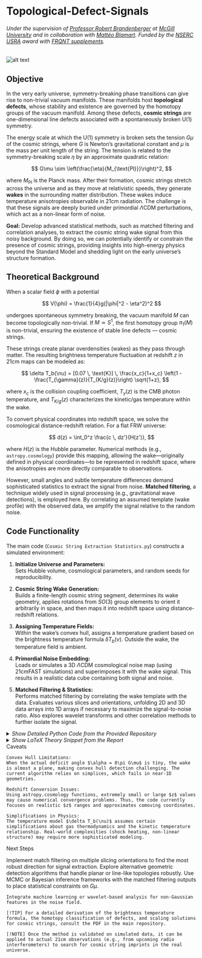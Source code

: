 # Topological-Defect-Signals
###### Under the supervision of [Professor Robert Brandenberger](https://www.physics.mcgill.ca/~rhb/) at [McGill University](https://www.mcgill.ca/) and in collaboration with [Mattéo Blamart](https://inspirehep.net/authors/2077637). Funded by the [NSERC USRA](https://www.nserc-crsng.gc.ca/students-etudiants/ug-pc/usra-brpc_eng.asp) award with [FRQNT supplements](https://frq.gouv.qc.ca/en/program/supplements-of-the-nserc-undergraduate-student-research-awards-usra-bpca-2023-2024/).

![alt text](https://github.com/IsolatedSingularity/Cosmic-String-Wakes/blob/main/Plots/2DConvolution.png?raw=true)

## Objective

In the very early universe, symmetry-breaking phase transitions can give rise to non-trivial vacuum manifolds. These manifolds host **topological defects**, whose stability and existence are governed by the homotopy groups of the vacuum manifold. Among these defects, **cosmic strings** are one-dimensional line defects associated with a spontaneously broken U(1) symmetry.

The energy scale at which the U(1) symmetry is broken sets the tension $G\mu$ of the cosmic strings, where $G$ is Newton’s gravitational constant and $\mu$ is the mass per unit length of the string. The tension is related to the symmetry-breaking scale $\eta$ by an approximate quadratic relation:

$$
G\mu \sim \left(\frac{\eta}{M_{\text{Pl}}}\right)^2,
$$

where $M_{\text{Pl}}$ is the Planck mass. After their formation, cosmic strings stretch across the universe and as they move at relativistic speeds, they generate **wakes** in the surrounding matter distribution. These wakes induce temperature anisotropies observable in 21cm radiation. The challenge is that these signals are deeply buried under primordial $\Lambda$CDM perturbations, which act as a non-linear form of noise.

**Goal:** Develop advanced statistical methods, such as matched filtering and correlation analyses, to extract the cosmic string wake signal from this noisy background. By doing so, we can potentially identify or constrain the presence of cosmic strings, providing insights into high-energy physics beyond the Standard Model and shedding light on the early universe’s structure formation.

## Theoretical Background

When a scalar field $\phi$ with a potential

$$
V(\phi) = \frac{1}{4}g(|\phi|^2 - \eta^2)^2
$$

undergoes spontaneous symmetry breaking, the vacuum manifold $M$ can become topologically non-trivial. If $M \simeq S^1$, the first homotopy group $\pi_1(M)$ is non-trivial, ensuring the existence of stable line defects — cosmic strings.

These strings create planar overdensities (wakes) as they pass through matter. The resulting brightness temperature fluctuation at redshift $z$ in 21cm maps can be modeled as:

$$
\delta T_b(\nu) = [0.07 \, \text{K}] \, \frac{x_c}{1+x_c} \left(1 - \frac{T_{\gamma}(z)}{T_{K/g}(z)}\right) \sqrt{1+z},
$$

where $x_c$ is the collision coupling coefficient, $T_{\gamma}(z)$ is the CMB photon temperature, and $T_{K/g}(z)$ characterizes the kinetic/gas temperature within the wake.

To convert physical coordinates into redshift space, we solve the cosmological distance-redshift relation. For a flat FRW universe:

$$
d(z) = \int_0^z \frac{c \, dz'}{H(z')},
$$

where $H(z)$ is the Hubble parameter. Numerical methods (e.g., `astropy.cosmology`) provide this mapping, allowing the wake—originally defined in physical coordinates—to be represented in redshift space, where the anisotropies are more directly comparable to observations.

However, small angles and subtle temperature differences demand sophisticated statistics to extract the signal from noise. **Matched filtering**, a technique widely used in signal processing (e.g., gravitational wave detections), is employed here. By correlating an assumed template (wake profile) with the observed data, we amplify the signal relative to the random noise.

## Code Functionality

The main code (`Cosmic String Extraction Statistics.py`) constructs a simulated environment:

1. **Initialize Universe and Parameters:**  
   Sets Hubble volume, cosmological parameters, and random seeds for reproducibility.

2. **Cosmic String Wake Generation:**  
   Builds a finite-length cosmic string segment, determines its wake geometry, applies rotations from $SO(3)$ group elements to orient it arbitrarily in space, and then maps it into redshift space using distance-redshift relations.

3. **Assigning Temperature Fields:**  
   Within the wake’s convex hull, assigns a temperature gradient based on the brightness temperature formula $\delta T_b(\nu)$. Outside the wake, the temperature field is ambient.

4. **Primordial Noise Embedding:**  
   Loads or simulates a 3D $\Lambda$CDM cosmological noise map (using 21cmFAST simulations) and superimposes it with the wake signal. This results in a realistic data cube containing both signal and noise.

5. **Matched Filtering & Statistics:**  
   Performs matched filtering by correlating the wake template with the data. Evaluates various slices and orientations, unfolding 2D and 3D data arrays into 1D arrays if necessary to maximize the signal-to-noise ratio. Also explores wavelet transforms and other correlation methods to further isolate the signal.

<details>
  <summary><i>Show Detailed Python Code from the Provided Repository</i></summary>

```python
#%% Importing modules 유
import numpy as np
import matplotlib.pyplot as plt
from scipy.spatial import ConvexHull
from astropy.cosmology import Planck18
from astropy.cosmology import z_at_value
import astropy.units as u
import random as rd
from scipy import signal

#%% Defining compact plotting functions 유

def quickPlot(scale,points,labels,colors,colormaps,convexhull,testPoints=[]):
    fig = plt.figure(figsize=(12, 10), dpi=80)
    ax = fig.add_subplot(111, projection="3d")
    approximateCenter = []
    for i in points:
        if len(i) == 6:
            for j in range(0,3):
                approximateCenter.append(
                    0.5*(np.max(i.T[j])-np.min(i.T[j])) + np.min(i.T[j])
                )
    ax.set_xlabel('x [Mpc]')
    ax.set_ylabel('y [Mpc]')
    ax.set_zlabel('z [Mpc]')
    ax.set_xlim(approximateCenter[0]-scale/2.7,approximateCenter[0]+scale/2.7)
    ax.set_ylim(approximateCenter[1]-scale/2.7,approximateCenter[1]+scale/2.7)
    ax.set_zlim(approximateCenter[2]-scale/2.7,approximateCenter[2]+scale/2.7)
    
    if convexhull == False:
        if len(colormaps) != 0:
            physicalPlot = ax.scatter(
                points[-1][:,0],points[-1][:,1],points[-1][:,2], c = colormaps,
                cmap = plt.cm.viridis, s = 90
            )
            fig.colorbar(physicalPlot, ax=ax, label = 'δT(z)', pad=0.1)
        if len(colormaps) == 0:
            for pointType in range(len(points)):
                if points[pointType].ndim == 2:
                    ax.scatter(
                        points[pointType][:,0], points[pointType][:,1], points[pointType][:,2],
                        label = labels[pointType], color = colors[pointType], s = 90
                    )
                else:
                    ax.scatter(
                        points[pointType][0], points[pointType][1], points[pointType][2],
                        label = labels[pointType], color = colors[pointType], s = 90
                    )
    if convexhull != False:
        hull = ConvexHull(points[0])
        ax.scatter(
            points[0].T[0], points[0].T[1], points[0].T[2], color='red', s = 90
            )
        for s in hull.simplices:
            s = np.append(s, s[0]) #simplice
            ax.plot(points[0][s, 0], points[0][s, 1], points[0][s, 2], color='maroon')
        if len(testPoints) != 0:
            ax.scatter(
            testPoints[:,0],testPoints[:,1],testPoints[:,2], color='black', s = 90
            )
    ax.legend()
    plt.tight_layout()
    plt.autoscale()
    plt.show()
    return
```
# Additional plotting, rotation, scaling, wedge construction, redshift conversion,
# matched filtering, and convolution functions are defined below. 
# For brevity, we omit re-displaying all of them here, but they appear in the full code.

</details> <details> <summary><i>Show LaTeX Theory Snippet from the Report</i></summary>

\section{Cosmic String Wakes and Signal Extraction}

Topological defects arise when the vacuum manifold $\mathcal{M}$ of a field theory is non-trivial.
For a $U(1)$ symmetry breaking, the vacuum manifold after symmetry breaking is isomorphic to
$M \simeq U(1) \simeq S^1$. The non-trivial fundamental group $\pi_1(S^1)=\mathbb{Z}$ guarantees
the existence of stable line defects (cosmic strings).

The tension of such a string is given by:
\begin{equation}
G\mu \sim \left(\frac{\eta}{M_{\mathrm{Pl}}}\right)^2,
\end{equation}
and the resulting wake in a 21cm map produces a brightness temperature shift:
\begin{equation}
\delta T_b(\nu) = [0.07 \, K]\frac{x_c}{1+x_c}\left(1-\frac{T_\gamma(z)}{T_{K/g}(z)}\right)\sqrt{1+z}.
\end{equation}

To convert physical distances to redshifts:
\begin{equation}
d(z)=\int_0^z \frac{c}{H(z')}dz',
\end{equation}
and we use numerical routines to invert this relation, embedding the cosmic string wake into
redshift space.

Matched filtering $s(t)$ for a 1D unfolded data set is given by:
\begin{equation}
s(t) = \sum_{k=-n^2/2}^{n^2/2} h[t-k]d[k],
\end{equation}
where $h$ is the template (e.g., our modeled wake) and $d$ is the data (wake+noise).

</details>
Caveats

    Convex Hull Limitations:
    When the actual deficit angle $\alpha = 8\pi G\mu$ is tiny, the wake is almost a plane, making convex hull detection challenging. The current algorithm relies on simplices, which fails in near-1D geometries.

    Redshift Conversion Issues:
    Using astropy.cosmology functions, extremely small or large $z$ values may cause numerical convergence problems. Thus, the code currently focuses on realistic $z$ ranges and approximates comoving coordinates.

    Simplifications in Physics:
    The temperature model $\delta T_b(\nu)$ assumes certain simplifications about gas thermodynamics and the kinetic temperature relationship. Real-world complexities (shock heating, non-linear structure) may require more sophisticated modeling.

Next Steps

Implement match filtering on multiple slicing orientations to find the most robust direction for signal extraction.
Explore alternative geometric detection algorithms that handle planar or line-like topologies robustly.
Use MCMC or Bayesian inference frameworks with the matched filtering outputs to place statistical constraints on $G\mu$.

    Integrate machine learning or wavelet-based analysis for non-Gaussian features in the noise field.

    [!TIP] For a detailed derivation of the brightness temperature formula, the homotopy classification of defects, and scaling solutions for cosmic strings, consult the PDF in the main repository.

    [!NOTE] Once the method is validated on simulated data, it can be applied to actual 21cm observations (e.g., from upcoming radio interferometers) to search for cosmic string imprints in the real universe.
